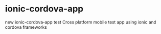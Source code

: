# ionic-cordova-app
new ionic-cordova-app test 
Cross platform mobile test app using ionic and cordova frameworks
